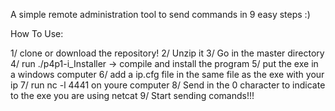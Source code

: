 A simple remote administration tool to send commands in 9 easy steps :)

How To Use:

1/ clone or download the repository!
2/ Unzip it
3/ Go in the master directory
4/ run ./p4p1-i_Installer -> compile and install the program
5/ put the exe in a windows computer
6/ add a ip.cfg file in the same file as the exe with your ip
7/ run nc -l 4441 on youre computer
8/ Send in the 0 character to indicate to the exe you are using netcat
9/ Start sending comands!!!
